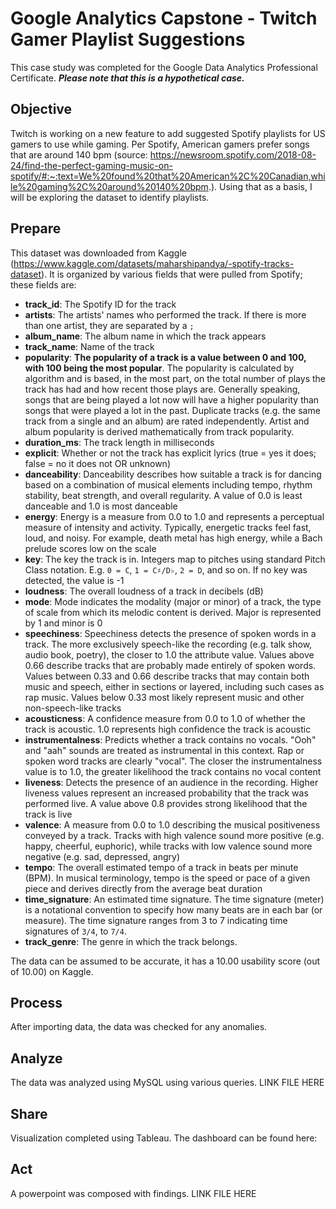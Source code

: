 # Google Analytics Capstone - Twitch Gamer Playlist Suggestions

This case study was completed for the Google Data Analytics Professional Certificate. ***Please note that this is a hypothetical case.***


## Objective

Twitch is working on a new feature to add suggested Spotify playlists for US gamers to use while gaming. Per Spotify, American gamers prefer songs that are around 140 bpm (source: https://newsroom.spotify.com/2018-08-24/find-the-perfect-gaming-music-on-spotify/#:~:text=We%20found%20that%20American%2C%20Canadian,while%20gaming%2C%20around%20140%20bpm.). Using that as a basis, I will be exploring the dataset to identify playlists.

## Prepare

This dataset was downloaded from Kaggle (https://www.kaggle.com/datasets/maharshipandya/-spotify-tracks-dataset). It is organized by various fields that were pulled from Spotify; these fields are: 
-   **track_id**: The Spotify ID for the track
-   **artists**: The artists' names who performed the track. If there is more than one artist, they are separated by a  `;`
-   **album_name**: The album name in which the track appears
-   **track_name**: Name of the track
-   **popularity**:  **The popularity of a track is a value between 0 and 100, with 100 being the most popular**. The popularity is calculated by algorithm and is based, in the most part, on the total number of plays the track has had and how recent those plays are. Generally speaking, songs that are being played a lot now will have a higher popularity than songs that were played a lot in the past. Duplicate tracks (e.g. the same track from a single and an album) are rated independently. Artist and album popularity is derived mathematically from track popularity.
-   **duration_ms**: The track length in milliseconds
-   **explicit**: Whether or not the track has explicit lyrics (true = yes it does; false = no it does not OR unknown)
-   **danceability**: Danceability describes how suitable a track is for dancing based on a combination of musical elements including tempo, rhythm stability, beat strength, and overall regularity. A value of 0.0 is least danceable and 1.0 is most danceable
-   **energy**: Energy is a measure from 0.0 to 1.0 and represents a perceptual measure of intensity and activity. Typically, energetic tracks feel fast, loud, and noisy. For example, death metal has high energy, while a Bach prelude scores low on the scale
-   **key**: The key the track is in. Integers map to pitches using standard Pitch Class notation. E.g.  `0 = C`,  `1 = C♯/D♭`,  `2 = D`, and so on. If no key was detected, the value is -1
-   **loudness**: The overall loudness of a track in decibels (dB)
-   **mode**: Mode indicates the modality (major or minor) of a track, the type of scale from which its melodic content is derived. Major is represented by 1 and minor is 0
-   **speechiness**: Speechiness detects the presence of spoken words in a track. The more exclusively speech-like the recording (e.g. talk show, audio book, poetry), the closer to 1.0 the attribute value. Values above 0.66 describe tracks that are probably made entirely of spoken words. Values between 0.33 and 0.66 describe tracks that may contain both music and speech, either in sections or layered, including such cases as rap music. Values below 0.33 most likely represent music and other non-speech-like tracks
-   **acousticness**: A confidence measure from 0.0 to 1.0 of whether the track is acoustic. 1.0 represents high confidence the track is acoustic
-   **instrumentalness**: Predicts whether a track contains no vocals. "Ooh" and "aah" sounds are treated as instrumental in this context. Rap or spoken word tracks are clearly "vocal". The closer the instrumentalness value is to 1.0, the greater likelihood the track contains no vocal content
-   **liveness**: Detects the presence of an audience in the recording. Higher liveness values represent an increased probability that the track was performed live. A value above 0.8 provides strong likelihood that the track is live
-   **valence**: A measure from 0.0 to 1.0 describing the musical positiveness conveyed by a track. Tracks with high valence sound more positive (e.g. happy, cheerful, euphoric), while tracks with low valence sound more negative (e.g. sad, depressed, angry)
-   **tempo**: The overall estimated tempo of a track in beats per minute (BPM). In musical terminology, tempo is the speed or pace of a given piece and derives directly from the average beat duration
-   **time_signature**: An estimated time signature. The time signature (meter) is a notational convention to specify how many beats are in each bar (or measure). The time signature ranges from 3 to 7 indicating time signatures of  `3/4`, to  `7/4`.
-   **track_genre**: The genre in which the track belongs. 

The data can be assumed to be accurate, it has a 10.00 usability score (out of 10.00) on Kaggle.

## Process

After importing data, the data was checked for any anomalies. 

## Analyze

The data was analyzed using MySQL using various queries. LINK FILE HERE

## Share

Visualization completed using Tableau. The dashboard can be found here:

## Act

A powerpoint was composed with findings. LINK FILE HERE
